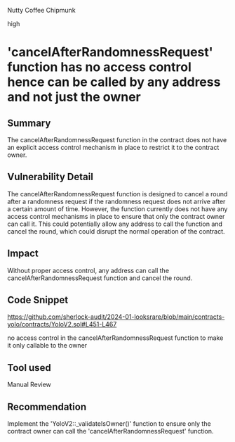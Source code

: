 Nutty Coffee Chipmunk

high

# 'cancelAfterRandomnessRequest' function has no access control hence can be called by any address and not just the owner

## Summary

The cancelAfterRandomnessRequest function in the contract does not have an explicit access control mechanism in place to restrict it to the contract owner.


## Vulnerability Detail

The cancelAfterRandomnessRequest function is designed to cancel a round after a randomness request if the randomness request does not arrive after a certain amount of time. However, the function currently does not have any access control mechanisms in place to ensure that only the contract owner can call it. This could potentially allow any address to call the function and cancel the round, which could disrupt the normal operation of the contract.


## Impact
Without proper access control, any address can call the cancelAfterRandomnessRequest function and cancel the round. 

## Code Snippet
https://github.com/sherlock-audit/2024-01-looksrare/blob/main/contracts-yolo/contracts/YoloV2.sol#L451-L467

   no access control in the cancelAfterRandomnessRequest function to make it only callable to the owner 

## Tool used

Manual Review

## Recommendation
Implement the 'YoloV2::_validateIsOwner()' function to ensure only the contract owner can call the 'cancelAfterRandomnessRequest' function.
